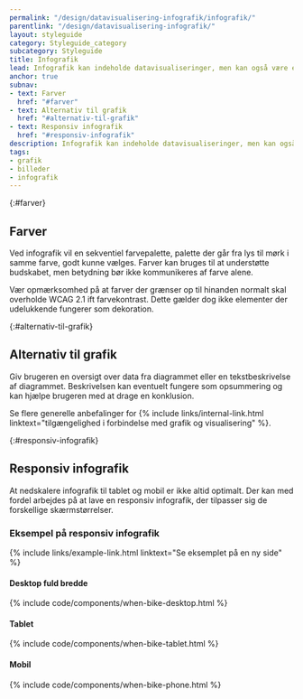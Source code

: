 ```yaml
---
permalink: "/design/datavisualisering-infografik/infografik/"
parentlink: "/design/datavisualisering-infografik/"
layout: styleguide
category: Styleguide_category
subcategory: Styleguide
title: Infografik
lead: Infografik kan indeholde datavisualiseringer, men kan også være en illustration af et fysisk objekt eller en proces.
anchor: true
subnav:
- text: Farver
  href: "#farver"
- text: Alternativ til grafik
  href: "#alternativ-til-grafik"
- text: Responsiv infografik
  href: "#responsiv-infografik"
description: Infografik kan indeholde datavisualiseringer, men kan også være en illustration af et fysisk objekt eller en proces. 
tags:
- grafik
- billeder
- infografik
---
```


{:#farver}
## Farver

Ved infografik vil en sekventiel farvepalette, palette der går fra lys til mørk i samme farve, godt kunne vælges. Farver kan bruges til at understøtte budskabet, men betydning bør ikke kommunikeres af farve alene. 

Vær opmærksomhed på at farver der grænser op til hinanden normalt skal overholde WCAG 2.1 ift farvekontrast. Dette gælder dog ikke elementer der udelukkende fungerer som dekoration.

{:#alternativ-til-grafik}
## Alternativ til grafik

Giv brugeren en oversigt over data fra diagrammet eller en tekstbeskrivelse af diagrammet. Beskrivelsen kan eventuelt fungere som opsummering og kan hjælpe brugeren med at drage en konklusion.  

Se flere generelle anbefalinger for {% include links/internal-link.html linktext="tilgængelighed i forbindelse med grafik og visualisering" %}.

{:#responsiv-infografik}
## Responsiv infografik

At nedskalere infografik til tablet og mobil er ikke altid optimalt. Der kan med fordel arbejdes på at lave en responsiv infografik, der tilpasser sig de forskellige skærmstørrelser.

### Eksempel på responsiv infografik

{% include links/example-link.html linktext="Se eksemplet på en ny side" %}

<h4 class="mt-7">Desktop fuld bredde</h4>

{% include code/components/when-bike-desktop.html %}

#### Tablet

{% include code/components/when-bike-tablet.html %}

#### Mobil

{% include code/components/when-bike-phone.html %}